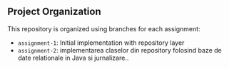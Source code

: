 ## Project Organization

This repository is organized using branches for each assignment:
- `assignment-1`: Initial implementation with repository layer
- `assignment-2`: implementarea claselor din repository folosind baze de date relationale in Java si jurnalizare..

